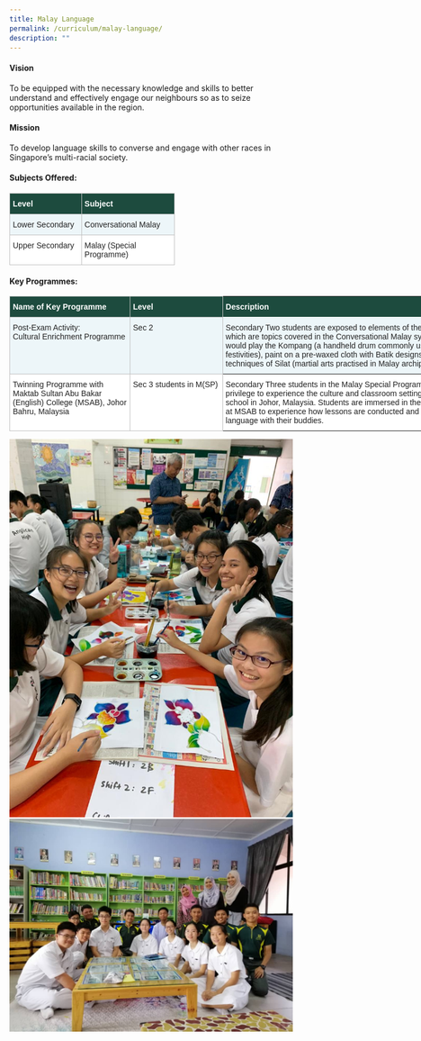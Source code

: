 ```yaml
---
title: Malay Language
permalink: /curriculum/malay-language/
description: ""
---
```

#### Vision
To be equipped with the necessary knowledge and skills to better understand and effectively engage our neighbours so as to seize opportunities available in the region.

#### Mission
To develop language skills to converse and engage with other races in Singapore’s multi-racial society.

#### Subjects Offered:
<table style="border-collapse:collapse;border-spacing:0;table-layout: fixed; width: 294px" class="tg">
	<colgroup><col style="width: 128px"><col style="width: 166px"></colgroup>
	<thead>
		<tr>
			<th style="background-color:#1d4b3e;border-color:#c0c0c0;border-style:solid;border-width:1px;color:#FFF;font-family:Arial, sans-serif;font-size:14px;font-weight:bold;overflow:hidden;padding:10px 5px;text-align:left;vertical-align:top;word-break:normal"><span style="font-weight:bold;color:#FFF;background-color:#1d4b3e3">Level</span></th>
			<th style="background-color:#1d4b3e;border-color:#c0c0c0;border-style:solid;border-width:1px;color:#FFF;font-family:Arial, sans-serif;font-size:14px;font-weight:bold;overflow:hidden;padding:10px 5px;text-align:left;vertical-align:top;word-break:normal"><span style="font-weight:bold;color:#FFF;background-color:#11d4b3e">Subject</span></th>
		</tr>
	</thead>
	<tbody>
		<tr>
			<td style="background-color:#EDF6F9;border-color:#c0c0c0;border-style:solid;border-width:1px;color:#222;font-family:Arial, sans-serif;font-size:14px;overflow:hidden;padding:10px 5px;text-align:left;vertical-align:top;word-break:normal"><span style="color:#222;background-color:#EDF6F9">Lower Secondary</span></td>
			<td style="background-color:#EDF6F9;border-color:#c0c0c0;border-style:solid;border-width:1px;color:#222;font-family:Arial, sans-serif;font-size:14px;overflow:hidden;padding:10px 5px;text-align:left;vertical-align:top;word-break:normal"><span style="color:#222;background-color:#EDF6F9">Conversational Malay</span><br></td>
		</tr>
		<tr>
			<td style="background-color:#FFF;border-color:#c0c0c0;border-style:solid;border-width:1px;color:#222;font-family:Arial, sans-serif;font-size:14px;overflow:hidden;padding:10px 5px;text-align:left;vertical-align:top;word-break:normal"><span style="color:#222;background-color:#FFF">Upper Secondary</span></td>
			<td style="background-color:#FFF;border-color:#c0c0c0;border-style:solid;border-width:1px;color:#222;font-family:Arial, sans-serif;font-size:14px;overflow:hidden;padding:10px 5px;text-align:left;vertical-align:top;word-break:normal"><span style="color:#222;background-color:#FFF">Malay (Special Programme)</span></td>
		</tr>
	</tbody>
</table>

#### Key Programmes:

<table style="border-collapse:collapse;border-spacing:0;table-layout: fixed; width: 864px" class="tg">
<colgroup><col style="width: 214px"><col style="width: 165px"><col style="width: 485px"></colgroup>
	<thead><tr>
		<th style="background-color:#1d4b3e;border-color:#c0c0c0;border-style:solid;border-width:1px;color:#FFF;font-family:Arial, sans-serif;font-size:14px;font-weight:bold;overflow:hidden;padding:10px 5px;text-align:left;vertical-align:top;word-break:normal"><span style="font-weight:bold;color:#FFF;background-color:#1d4b3e">Name of Key Programme</span></th>
		<th style="background-color:#1d4b3e;border-color:#c0c0c0;border-style:solid;border-width:1px;color:#FFF;font-family:Arial, sans-serif;font-size:14px;font-weight:bold;overflow:hidden;padding:10px 5px;text-align:left;vertical-align:top;word-break:normal"><span style="font-weight:bold;color:#FFF;background-color:#1d4b3e">Level</span></th>
		<th style="background-color:#1d4b3e;border-color:c0c0c0;border-style:solid;border-width:1px;color:#FFF;font-family:Arial, sans-serif;font-size:14px;font-weight:bold;overflow:hidden;padding:10px 5px;text-align:left;vertical-align:top;word-break:normal"><span style="font-weight:bold;color:#FFF;background-color:#1d4b3e">Description</span></th>
		</tr>
	</thead>
	<tbody><tr><td style="background-color:#EDF6F9;border-color:#c0c0c0;border-style:solid;border-width:1px;color:#222;font-family:Arial, sans-serif;font-size:14px;overflow:hidden;padding:10px 5px;text-align:left;vertical-align:top;word-break:normal"><span style="color:#222;background-color:#EDF6F9">Post-Exam Activity:</span><br><span style="color:#222;background-color:#EDF6F9">Cultural Enrichment Programme</span></td><td style="background-color:#EDF6F9;border-color:#c0c0c0;border-style:solid;border-width:1px;color:#222;font-family:Arial, sans-serif;font-size:14px;overflow:hidden;padding:10px 5px;text-align:left;vertical-align:top;word-break:normal"><span style="color:#222;background-color:#EDF6F9">Sec 2</span></td>
		<td style="background-color:#EDF6F9;border-color:c0c0c0;border-style:solid;border-width:1px;color:#222;font-family:Arial, sans-serif;font-size:14px;overflow:hidden;padding:10px 5px;text-align:left;vertical-align:top;word-break:normal"><span style="color:#222;background-color:#EDF6F9">Secondary Two students are exposed to elements of the Malay culture which are topics covered in the Conversational Malay syllabus. Students would play the Kompang (a handheld drum commonly used in wedding festivities), paint on a pre-waxed cloth with Batik designs and try the basic techniques of Silat (martial arts practised in Malay archipelago).</span><br>
		</td>
		</tr>
		<tr>
			<td style="background-color:#FFF;border-color:#c0c0c0;border-style:solid;border-width:1px;color:#222;font-family:Arial, sans-serif;font-size:14px;overflow:hidden;padding:10px 5px;text-align:left;vertical-align:top;word-break:normal"><span style="color:#222;background-color:#FFF">Twinning Programme with Maktab Sultan Abu Bakar (English) College (MSAB), Johor Bahru, Malaysia</span></td><td style="background-color:#FFF;border-color:#c0c0c0;border-style:solid;border-width:1px;color:#222;font-family:Arial, sans-serif;font-size:14px;overflow:hidden;padding:10px 5px;text-align:left;vertical-align:top;word-break:normal"><span style="color:#222;background-color:#FFF">Sec 3 students in M(SP)</span><br></td>
			<td style="background-color:#FFF;border-color:c0c0c0;border-style:solid;border-width:1px;color:#222;font-family:Arial, sans-serif;font-size:14px;overflow:hidden;padding:10px 5px;text-align:left;vertical-align:top;word-break:normal"><span style="color:#222;background-color:#FFF">Secondary Three students in the Malay Special Programme (MSP) have the privilege to experience the culture and classroom setting of our twinning school in Johor, Malaysia. Students are immersed in the classroom setting at MSAB to experience how lessons are conducted and converse in Malay language with their buddies.</span></td>
		</tr>
	</tbody>
</table>

![](/images/Curriculum/Malay%20Language/Malay_01.jpeg)
![](/images/Curriculum/Malay%20Language/Malay_02.jpg)